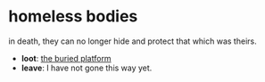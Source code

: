 # homeless bodies

in death, they can no longer hide and protect that which was theirs.

- **loot**: [the buried platform](the-buried-platform-N7cubv2.md)
- **leave**: I have not gone this way yet.
